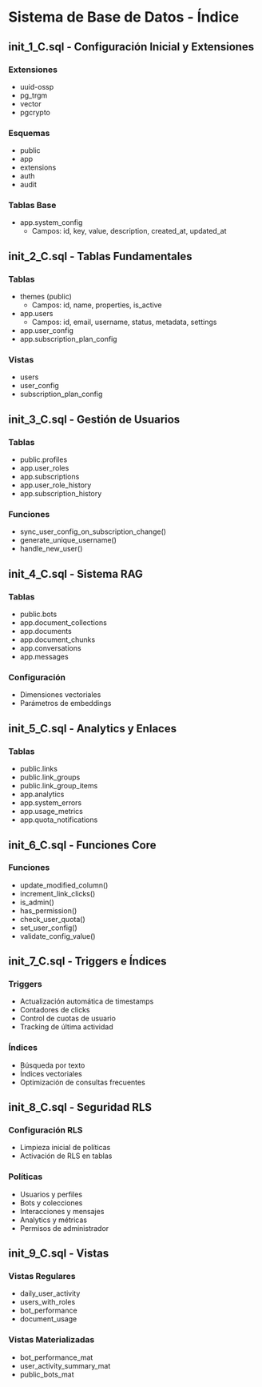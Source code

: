 # Sistema de Base de Datos - Índice

## init_1_C.sql - Configuración Inicial y Extensiones
### Extensiones
- uuid-ossp
- pg_trgm
- vector
- pgcrypto

### Esquemas
- public
- app
- extensions
- auth
- audit

### Tablas Base
- app.system_config
  - Campos: id, key, value, description, created_at, updated_at

## init_2_C.sql - Tablas Fundamentales
### Tablas
- themes (public)
  - Campos: id, name, properties, is_active
- app.users
  - Campos: id, email, username, status, metadata, settings
- app.user_config
- app.subscription_plan_config

### Vistas
- users
- user_config
- subscription_plan_config

## init_3_C.sql - Gestión de Usuarios
### Tablas
- public.profiles
- app.user_roles
- app.subscriptions
- app.user_role_history
- app.subscription_history

### Funciones
- sync_user_config_on_subscription_change()
- generate_unique_username()
- handle_new_user()

## init_4_C.sql - Sistema RAG
### Tablas
- public.bots
- app.document_collections
- app.documents
- app.document_chunks
- app.conversations
- app.messages

### Configuración
- Dimensiones vectoriales
- Parámetros de embeddings

## init_5_C.sql - Analytics y Enlaces
### Tablas
- public.links
- public.link_groups
- public.link_group_items
- app.analytics
- app.system_errors
- app.usage_metrics
- app.quota_notifications

## init_6_C.sql - Funciones Core
### Funciones
- update_modified_column()
- increment_link_clicks()
- is_admin()
- has_permission()
- check_user_quota()
- set_user_config()
- validate_config_value()

## init_7_C.sql - Triggers e Índices
### Triggers
- Actualización automática de timestamps
- Contadores de clicks
- Control de cuotas de usuario
- Tracking de última actividad

### Índices
- Búsqueda por texto
- Índices vectoriales
- Optimización de consultas frecuentes

## init_8_C.sql - Seguridad RLS
### Configuración RLS
- Limpieza inicial de políticas
- Activación de RLS en tablas

### Políticas
- Usuarios y perfiles
- Bots y colecciones
- Interacciones y mensajes
- Analytics y métricas
- Permisos de administrador

## init_9_C.sql - Vistas
### Vistas Regulares
- daily_user_activity
- users_with_roles
- bot_performance
- document_usage

### Vistas Materializadas
- bot_performance_mat
- user_activity_summary_mat
- public_bots_mat